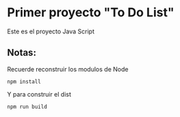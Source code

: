 # Primer proyecto "To Do List"

Este es el proyecto Java Script

## Notas: 
Recuerde reconstruir los modulos de Node
```
npm install
```
Y para construir el dist
```
npm run build
```
